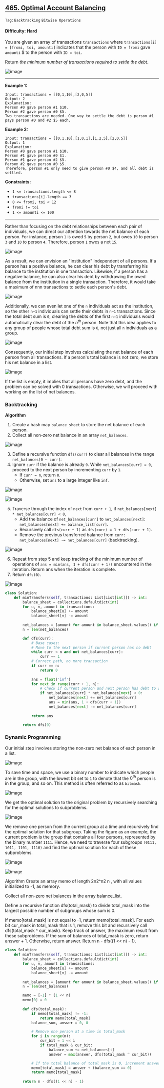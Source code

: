 ## [465. Optimal Account Balancing](https://leetcode.com/problems/optimal-account-balancing/)

```Tag```: ```Backtracking``` ```Bitwise Operations```

#### Difficulty: Hard

You are given an array of transactions ```transactions``` where ```transactions[i] = [fromi, toi, amounti]``` indicates that the person with ```ID = fromi``` gave ```amounti``` $ to the person with ```ID = toi```.

Return _the minimum number of transactions required to settle the debt_.

![image](https://github.com/quananhle/Python/assets/35042430/0e02bfb3-2a99-4c90-8b84-e6e89847f497)

---

__Example 1:__
```
Input: transactions = [[0,1,10],[2,0,5]]
Output: 2
Explanation:
Person #0 gave person #1 $10.
Person #2 gave person #0 $5.
Two transactions are needed. One way to settle the debt is person #1 pays person #0 and #2 $5 each.
```

__Example 2:__
```
Input: transactions = [[0,1,10],[1,0,1],[1,2,5],[2,0,5]]
Output: 1
Explanation:
Person #0 gave person #1 $10.
Person #1 gave person #0 $1.
Person #1 gave person #2 $5.
Person #2 gave person #0 $5.
Therefore, person #1 only need to give person #0 $4, and all debt is settled.
```

__Constraints:__

- ```1 <= transactions.length <= 8```
- ```transactions[i].length == 3```
- ```0 <= fromi, toi < 12```
- ```fromi != toi```
- ```1 <= amounti <= 100```

---

Rather than focusing on the debt relationships between each pair of individuals, we can direct our attention towards the net balance of each person. For instance, person ```1``` is owed ```5``` by person ```2```, but owes ```10``` to person ```3``` and ```10``` to person ```4```. Therefore, person ```1``` owes a net ```15```.

![image](https://leetcode.com/problems/optimal-account-balancing/Figures/465/1.png)

As a result, we can envision an "institution" independent of all persons. If a person has a positive balance, he can clear his debt by transferring his balance to the institution in one transaction. Likewise, if a person has a negative balance, he can also clear his debt by withdrawing the owed balance from the institution in a single transaction. Therefore, it would take a maximum of nnn transactions to settle each person's debt.

![image](https://leetcode.com/problems/optimal-account-balancing/Figures/465/2.png)

Additionally, we can even let one of the ```n``` individuals act as the institution, so the other ```n−1``` individuals can settle their debts in ```n−1``` transactions. Since the total debt sum is ```0```, clearing the debts of the first ```n−1``` individuals would automatically clear the debt of the $n^{th}$ person. Note that this idea applies to any group of people whose total debt sum is ```0```, not just all ```n``` individuals as a group.

![image](https://leetcode.com/problems/optimal-account-balancing/Figures/465/3.png)

Consequently, our initial step involves calculating the net balance of each person from all transactions. If a person's total balance is not zero, we store his net balance in a list.

![image](https://leetcode.com/problems/optimal-account-balancing/Figures/465/5.png)

If the list is empty, it implies that all persons have zero debt, and the problem can be solved with 0 transactions. Otherwise, we will proceed with working on the list of net balances.

### Backtracking

__Algorithm__

1. Create a hash map ```balance_sheet``` to store the net balance of each person.
2. Collect all non-zero net balance in an array ```net_balances```.

![image](https://leetcode.com/problems/optimal-account-balancing/Figures/465/6.png)

3. Define a recursive function ```dfs(curr)``` to clear all balances in the range ```net_balances[0 ~ curr]```:
4. Ignore ```curr``` if the balance is already ```0```. While ```net_balances[curr] = 0```, proceed to the next person by incrementing ```curr``` by ```1```.
    - If ```curr = n```, return ```0```.
    - Otherwise, set ```ans``` to a large integer like ```inf```.
  
![image](https://leetcode.com/problems/optimal-account-balancing/Figures/465/7.png)

![image](https://leetcode.com/problems/optimal-account-balancing/Figures/465/8.png)

5. Traverse through the index of ```next``` from ```curr + 1```, if ```net_balances[next] * net_balances[curr] < 0```,
    - Add the balance of ```net_balances[curr]``` to ```net_balances[next]```: ```net_balances[next] += balance_list[curr]```.
    - Recursively call ```dfs(curr + 1)``` as ```dfs(curr) = 1 + dfs(curr + 1)```.
    - Remove the previous transferred balance from ```curr: net_balances[next] -= net_balances[curr]``` (backtracking).
  
![image](https://leetcode.com/problems/optimal-account-balancing/Figures/465/9.png)

6. Repeat from step 5 and keep tracking of the minimum number of operations of ```ans = min(ans, 1 + dfs(curr + 1))``` encountered in the iteration. Return ans when the iteration is complete.
7. Return ```dfs(0)```.

![image](https://github.com/quananhle/Python/assets/35042430/bfad9d68-2f98-466c-8a06-6b839451206e)

```Python
class Solution:
    def minTransfers(self, transactions: List[List[int]]) -> int:
        balance_sheet = collections.defaultdict(int)
        for u, v, amount in transactions:
            balance_sheet[u] += amount
            balance_sheet[v] -= amount
        
        net_balances = [amount for amount in balance_sheet.values() if amount]
        n = len(net_balances)

        def dfs(curr):
            # Base cases: 
            # Move to the next person if current person has no debt
            while curr < n and not net_balances[curr]:
                curr += 1
            # Correct path, no more transaction
            if curr == n:
                return 0
            
            ans = float('inf')
            for next in range(curr + 1, n):
                # Check if current person and next person has debt to settle
                if net_balances[curr] * net_balances[next] < 0:
                    net_balances[next] += net_balances[curr]
                    ans = min(ans, 1 + dfs(curr + 1))
                    net_balances[next] -= net_balances[curr]
                
            return ans

        return dfs(0)
```

### Dynamic Programming

Our initial step involves storing the non-zero net balance of each person in a list.

![image](https://leetcode.com/problems/optimal-account-balancing/Figures/465/td1.png)

To save time and space, we use a binary number to indicate which people are in the group, with the lowest bit set to ```1``` to denote that the $0^{th}$ person is in the group, and so on. This method is often referred to as ```bitmask```.

![image](https://leetcode.com/problems/optimal-account-balancing/Figures/465/td2.png)

We get the optimal solution to the original problem by recursively searching for the optimal solutions to subproblems.

![image](https://leetcode.com/problems/optimal-account-balancing/Figures/465/td3.png)

We remove one person from the current group at a time and recursively find the optimal solution for that subgroup. Taking the figure as an example, the current problem is the group that contains all four persons, represented by the binary number ```1111```. Hence, we need to traverse four subgroups ```(0111, 1011, 1101, 1110)``` and find the optimal solution for each of these subproblems.

![image](https://leetcode.com/problems/optimal-account-balancing/Figures/465/td4.png)

![image](https://leetcode.com/problems/optimal-account-balancing/Figures/465/td5.png)

Algorithm
Create an array memo of length 2n2^n2 
n
 , with all values initialized to -1, as memory.

Collect all non-zero net balances in the array balance_list.

Define a recursive function dfs(total_mask) to divide total_mask into the largest possible number of subgroups whose sum is 0.

If memo[total_mask] is not equal to -1, return memo[total_mask].
For each bit cur_mask in total_mask that is 1, remove this bit and recursively call dfs(total_mask ^ cur_mask). Keep track of answer, the maximum result from these subproblems.
If the sum of balances of total_mask is zero, return answer + 1. Otherwise, return answer.
Return n - dfs((1 << n) - 1).

```Python
class Solution:
    def minTransfers(self, transactions: List[List[int]]) -> int:
        balance_sheet = collections.defaultdict(int)
        for u, v, amount in transactions:
            balance_sheet[u] += amount
            balance_sheet[v] -= amount
        
        net_balances = [amount for amount in balance_sheet.values() if amount]
        n = len(net_balances)

        memo = [-1] * (1 << n)
        memo[0] = 0
        
        def dfs(total_mask):
            if memo[total_mask] != -1:
                return memo[total_mask]
            balance_sum, answer = 0, 0

            # Remove one person at a time in total_mask
            for i in range(n):
                cur_bit = 1 << i
                if total_mask & cur_bit:
                    balance_sum += net_balances[i]
                    answer = max(answer, dfs(total_mask ^ cur_bit))

            # If the total balance of total_mask is 0, increment answer by 1.
            memo[total_mask] = answer + (balance_sum == 0)
            return memo[total_mask]
        
        return n - dfs((1 << n) - 1)
```
